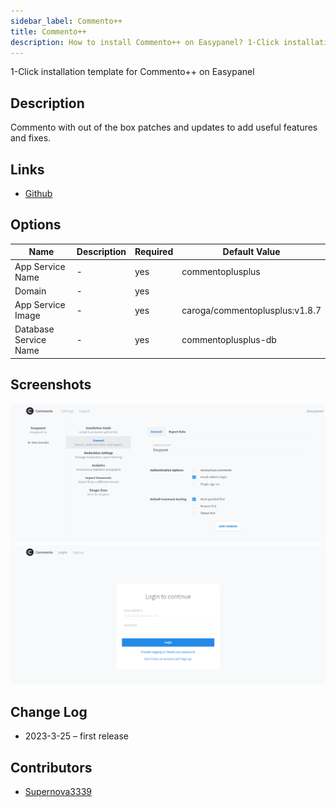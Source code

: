 ```yaml
---
sidebar_label: Commento++
title: Commento++
description: How to install Commento++ on Easypanel? 1-Click installation template for Commento++ on Easypanel
---
```


<!-- generated -->

1-Click installation template for Commento++ on Easypanel

## Description

Commento with out of the box patches and updates to add useful features and fixes.

## Links

- [Github](https://github.com/souramoo/commentoplusplus)

## Options

Name | Description | Required | Default Value
-|-|-|-
App Service Name | - | yes | commentoplusplus
Domain | - | yes | 
App Service Image | - | yes | caroga/commentoplusplus:v1.8.7
Database Service Name | - | yes | commentoplusplus-db

## Screenshots

![Commento++ Screenshot](./assets/screenshot1.png)
![Commento++ Screenshot](./assets/screenshot2.png)

## Change Log

- 2023-3-25 – first release

## Contributors

- [Supernova3339](https://github.com/Supernova3339)

